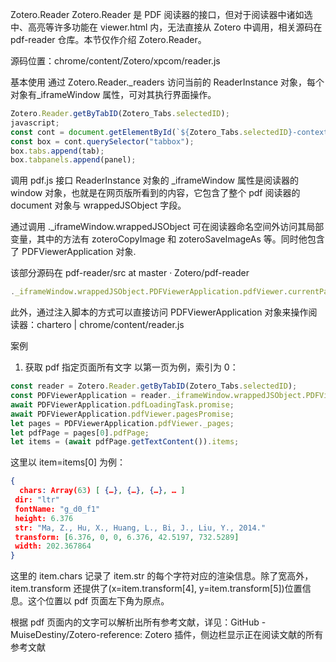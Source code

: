 Zotero.Reader
Zotero.Reader 是 PDF 阅读器的接口，但对于阅读器中诸如选中、高亮等许多功能在 viewer.html 内，无法直接从 Zotero 中调用，相关源码在 pdf-reader 仓库。本节仅作介绍 Zotero.Reader。

源码位置：chrome/content/Zotero/xpcom/reader.js

基本使用
通过 Zotero.Reader.\_readers 访问当前的 ReaderInstance 对象，每个对象有\_iframeWindow 属性，可对其执行界面操作。

```javascript
Zotero.Reader.getByTabID(Zotero_Tabs.selectedID);
javascript;
const cont = document.getElementById(`${Zotero_Tabs.selectedID}-context`);
const box = cont.querySelector("tabbox");
box.tabs.append(tab);
box.tabpanels.append(panel);
```

调用 pdf.js 接口
ReaderInstance 对象的 \_iframeWindow 属性是阅读器的 window 对象，也就是在网页版所看到的内容，它包含了整个 pdf 阅读器的 document 对象与 wrappedJSObject 字段。

通过调用 .\_iframeWindow.wrappedJSObject 可在阅读器命名空间外访问其局部变量，其中的方法有 zoteroCopyImage 和 zoteroSaveImageAs 等。同时他包含了 PDFViewerApplication 对象.

该部分源码在 pdf-reader/src at master · Zotero/pdf-reader

```javascript
._iframeWindow.wrappedJSObject.PDFViewerApplication.pdfViewer.currentPageNumber
```

此外，通过注入脚本的方式可以直接访问 PDFViewerApplication 对象来操作阅读器：chartero | chrome/content/reader.js

案例

1. 获取 pdf 指定页面所有文字
   以第一页为例，索引为 0：

```typescript
const reader = Zotero.Reader.getByTabID(Zotero_Tabs.selectedID);
const PDFViewerApplication = reader._iframeWindow.wrappedJSObject.PDFViewerApplication;
await PDFViewerApplication.pdfLoadingTask.promise;
await PDFViewerApplication.pdfViewer.pagesPromise;
let pages = PDFViewerApplication.pdfViewer._pages;
let pdfPage = pages[0].pdfPage;
let items = (await pdfPage.getTextContent()).items;
```

这里以 item=items[0] 为例：

```json
{
  chars: Array(63) [ {…}, {…}, {…}, … ]
 dir: "ltr"
 fontName: "g_d0_f1"
 height: 6.376
 str: "Ma, Z., Hu, X., Huang, L., Bi, J., Liu, Y., 2014."
 transform: [6.376, 0, 0, 6.376, 42.5197, 732.5289]
 width: 202.367864
}
```

这里的 item.chars 记录了 item.str 的每个字符对应的渲染信息。除了宽高外，item.transform 还提供了(x=item.transform[4], y=item.transform[5])位置信息。这个位置以 pdf 页面左下角为原点。

根据 pdf 页面内的文字可以解析出所有参考文献，详见：GitHub - MuiseDestiny/Zotero-reference: Zotero 插件，侧边栏显示正在阅读文献的所有参考文献
